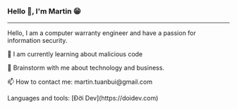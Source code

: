 ### **Hello** 👋, **I'm Martin** 😁
  ___
  <p>Hello, I am a computer warranty engineer and have a passion for information security.
<p> 🔭 I am currently learning about malicious code
<p> 💬 Brainstorm with me about technology and business.
<p> 📫 How to contact me: martin.tuanbui@gmail.com
<p> Languages and tools:
<https://doidev.com>
<contact@doidev.com>
[Đời Dev](https://doidev.com)


<!---
mt-usercontent/mt-usercontent is a ✨ special ✨ repository because its `README.md` (this file) appears on your GitHub profile.
You can click the Preview link to take a look at your changes.
--->
